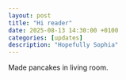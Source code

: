 ```yaml
---
layout: post
title: "Hi reader"
date: 2025-08-13 14:30:00 +0100
categories: [updates]
description: "Hopefully Sophia"
---
```

Made pancakes in living room. 
